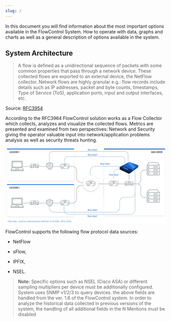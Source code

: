 ```yaml
---
slug: /
---
```


In this document you will find information about the most important options available in the FlowControl System. How to operate with data, graphs and charts as well as a general description of options available in the system. 

## System Architecture

> A flow is defined as a unidirectional sequence of packets with some common properties that pass through a network device.  These collected flows are exported to an external device, the NetFlow collector.  Network flows are highly granular e.g.: flow records include details such as IP addresses, packet and byte counts, timestamps, Type of Service (ToS), application ports, input and output interfaces, etc.

Source: [RFC3954](https://www.ietf.org/rfc/rfc3954.txt)

According to the RFC3964 FlowControl solution works as a Flow Collector which collects, analyzes and visualize the collected flows. Metrics are presented and examined from two perspectives: Network and Security giving the operator valuable input into network/application problems analysis as well as security threats hunting. 

![](../assets/sycope_flowcontrol_1_5.jpg)

FlowControl supports the following flow protocol data sources: 

- NetFlow 

- sFlow, 

- IPFIX,

- NSEL.


> **Note:** Specific options such as NSEL (Cisco ASA) or different sampling multipliers per device must be additionally configured. System uses SNMP v1/2/3 to query devices. the above fields are handled from the ver. 1.6 of the FlowControl system. In order to analyze the historical data collected  in previous versions of the system, the handling of all additional  fields in the N Mentions must be disabled

